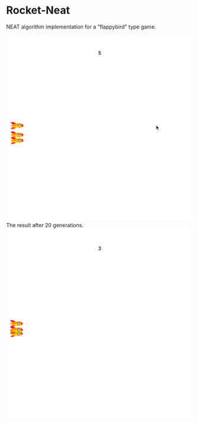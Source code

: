 # Rocket-Neat
NEAT algorithm implementation for a "flappybird" type game. 


![Alt Text](https://github.com/reinaldoM/Rocket-Neat/blob/master/README/READMEGIF1.gif)
<br>
The result after 20 generations.
<br>
![Alt Text](https://github.com/reinaldoM/Rocket-Neat/blob/master/README/READMEGIF2.gif)
